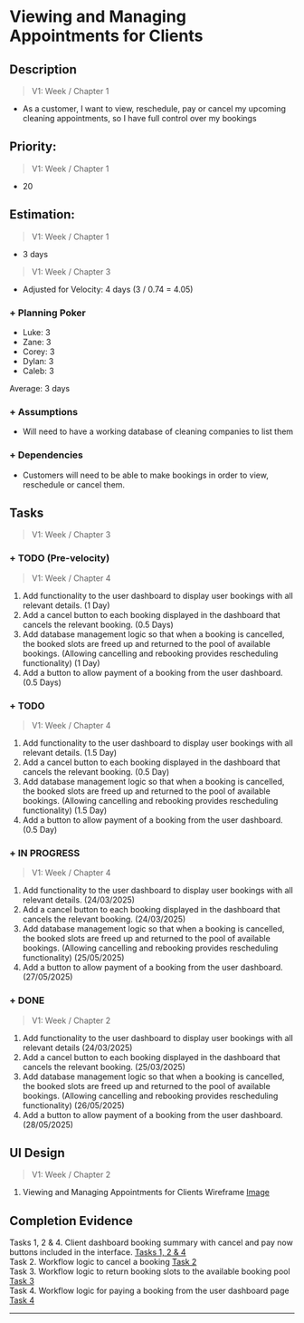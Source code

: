 # Viewing and Managing Appointments for Clients

## Description  
>   V1: Week / Chapter 1 
- As a customer, I want to view, reschedule, pay or cancel my upcoming cleaning appointments, so I have full control over my bookings
   
## Priority:  
>   V1: Week / Chapter 1 

- 20

## Estimation:  

>   V1: Week / Chapter 1
- 3 days

>   V1: Week / Chapter 3
- Adjusted for Velocity: 4 days (3 / 0.74 = 4.05)
  
### + Planning Poker  
  
- Luke: 3
- Zane: 3
- Corey: 3
- Dylan: 3
- Caleb: 3

Average: 3 days

### + Assumptions  

- Will need to have a working database of cleaning companies to list them 

### + Dependencies

- Customers will need to be able to make bookings in order to view, reschedule or cancel them. 

## Tasks  
>   V1: Week / Chapter 3
### + TODO (Pre-velocity)
>   V1: Week / Chapter 4
1. Add functionality to the user dashboard to display user bookings with all relevant details. (1 Day)
2. Add a cancel button to each booking displayed in the dashboard that cancels the relevant booking. (0.5 Days)
3. Add database management logic so that when a booking is cancelled, the booked slots are freed up and returned to the pool of available bookings. (Allowing cancelling and rebooking provides rescheduling functionality) (1 Day)
4. Add a button to allow payment of a booking from the user dashboard. (0.5 Days)
### + TODO
>   V1: Week / Chapter 4
1. Add functionality to the user dashboard to display user bookings with all relevant details. (1.5 Day)
2. Add a cancel button to each booking displayed in the dashboard that cancels the relevant booking. (0.5 Day)
3. Add database management logic so that when a booking is cancelled, the booked slots are freed up and returned to the pool of available bookings. (Allowing cancelling and rebooking provides rescheduling functionality) (1.5 Day)
4. Add a button to allow payment of a booking from the user dashboard. (0.5 Day)
### + IN PROGRESS 
>   V1: Week / Chapter 4
1. Add functionality to the user dashboard to display user bookings with all relevant details. (24/03/2025)
2. Add a cancel button to each booking displayed in the dashboard that cancels the relevant booking. (24/03/2025)
3. Add database management logic so that when a booking is cancelled, the booked slots are freed up and returned to the pool of available bookings. (Allowing cancelling and rebooking provides rescheduling functionality) (25/05/2025)
4. Add a button to allow payment of a booking from the user dashboard. (27/05/2025)
### + DONE
>   V1: Week / Chapter 2
1. Add functionality to the user dashboard to display user bookings with all relevant details (24/03/2025)
2. Add a cancel button to each booking displayed in the dashboard that cancels the relevant booking. (25/03/2025)
3. Add database management logic so that when a booking is cancelled, the booked slots are freed up and returned to the pool of available bookings. (Allowing cancelling and rebooking provides rescheduling functionality) (26/05/2025)
4. Add a button to allow payment of a booking from the user dashboard. (28/05/2025)

## UI Design  

>   V1: Week / Chapter 2
1. Viewing and Managing Appointments for Clients Wireframe [Image](/images/ui_design/Viewing_and_Managing_Appointments_for_Clients.png)


## Completion Evidence 
Tasks 1, 2 & 4. Client dashboard booking summary with cancel and pay now buttons included in the interface. [Tasks 1, 2 & 4](/images/iteration2_completion_evidence/Cancel_and_pay_buttons.png)  
Task 2. Workflow logic to cancel a booking [Task 2](/images/iteration2_completion_evidence/workflow_for_cancelling_a_booking.png)  
Task 3. Workflow logic to return booking slots to the available booking pool [Task 3](/images/iteration2_completion_evidence/workflow_for_returning_slots_to_available.png)  
Task 4. Workflow logic for paying a booking from the user dashboard page [Task 4](/images/iteration2_completion_evidence/workflow_for_initiating_payment_on_client_dashboard.png)  

---

